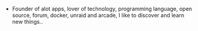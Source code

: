 - Founder of alot apps, lover of technology, programming language, open source, forum, docker, unraid and arcade, I like to discover and learn new things..
  <br>










































































































































































































































































































































































































































































































































































































































































































































































































































































































































































































































































































































































































































































































































































































































































































































































































































































































































































































































































































































































































































































































































































































































































































































































































































































































































































































































































































































































































































































































































































































































































































































































































































































































































































































































































































































































































































































































